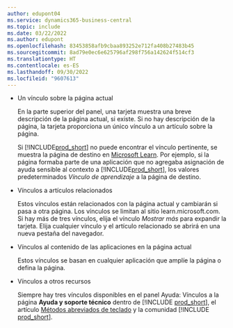 ```yaml
---
author: edupont04
ms.service: dynamics365-business-central
ms.topic: include
ms.date: 03/22/2022
ms.author: edupont
ms.openlocfilehash: 83453858afb9cbaa893252e712fa408b27483b45
ms.sourcegitcommit: 8ad79e0ec6e625796af298f756a142624f514cf3
ms.translationtype: HT
ms.contentlocale: es-ES
ms.lasthandoff: 09/30/2022
ms.locfileid: "9607613"
---
```

- Un vínculo sobre la página actual

  En la parte superior del panel, una tarjeta muestra una breve descripción de la página actual, si existe. Si no hay descripción de la página, la tarjeta proporciona un único vínculo a un artículo sobre la página.  

  Si [!INCLUDE[prod_short](prod_short.md)] no puede encontrar el vínculo pertinente, se muestra la página de destino en [Microsoft Learn](/dynamics365/business-central). Por ejemplo, si la página formaba parte de una aplicación que no agregaba asignación de ayuda sensible al contexto a [!INCLUDE[prod_short](prod_short.md)], los valores predeterminados *Vínculo de aprendizaje* a la página de destino.  

- Vínculos a artículos relacionados

  Estos vínculos están relacionados con la página actual y cambiarán si pasa a otra página. Los vínculos se limitan al sitio learn.microsoft.com. Si hay más de tres vínculos, elija el vínculo *Mostrar más* para expandir la tarjeta. Elija cualquier vínculo y el artículo relacionado se abrirá en una nueva pestaña del navegador.  
- Vínculos al contenido de las aplicaciones en la página actual  

  Estos vínculos se basan en cualquier aplicación que amplíe la página o defina la página.  
- Vínculos a otros recursos

  Siempre hay tres vínculos disponibles en el panel Ayuda: Vínculos a la página **Ayuda y soporte técnico** dentro de [!INCLUDE [prod_short](prod_short.md)], el artículo [Métodos abreviados de teclado](../keyboard-shortcuts.md) y la comunidad [!INCLUDE [prod_short](prod_short.md)].  
